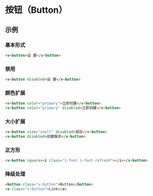 # 按钮（Button）

## 示例
### 基本形式

``` html
<v-button>设 置</v-button>
```

### 禁用

``` html
<v-button disabled>设 置</v-button>
```

### 颜色扩展

``` html
<v-button color="primary">立即创建</v-button>
<v-button color="primary" disabled>立即创建</v-button>
```

### 大小扩展

``` html
<v-button size="small" disabled>保存</v-button>
<v-button disabled>创建服务</v-button>
```

### 正方形

``` html
<v-button square><i class="i-font i-font-refresh"></i></v-button>
```

### 降级处理

``` html
<button class="v-button">Button</button>
<a class="v-button">Link</a>
```
